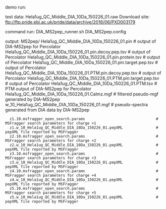 
demo run:

test data: Hela1ug_QC_Middle_DIA_10Da_150226_01.raw 
Download site: ftp://ftp.pride.ebi.ac.uk/pride/data/archive/2016/06/PXD003179

command run:
DIA_MS2pep_runner.sh DIA_MS2pep.config

output:
MS2pep/
      Hela1ug_QC_Middle_DIA_10Da_150226_01.pin                          # output of DIA-MS2pep for Percolator
      Hela1ug_QC_Middle_DIA_10Da_150226_01.pin.decoy.pep.tsv            # output of Percolator 
      Hela1ug_QC_Middle_DIA_10Da_150226_01.pin.protein.tsv              # output of Percolator 
      Hela1ug_QC_Middle_DIA_10Da_150226_01.pin.target.pep.tsv           # output of Percolator 
      Hela1ug_QC_Middle_DIA_10Da_150226_01.PTM.pin.decoy.pep.tsv        # output of Percolator 
      Hela1ug_QC_Middle_DIA_10Da_150226_01.PTM.pin.target.pep.tsv       # output of Percolator 
      Hela1ug_QC_Middle_DIA_10Da_150226_01.PTM.tsv                      # PTM output of DIA-MS2pep for Percolator
      Hela1ug_QC_Middle_DIA_10Da_150226_01.Calmz.mgf                    # filtered pseudo-mgf generated by DIA-MS2pep
      w_10_Hela1ug_QC_Middle_DIA_10Da_150226_01.mgf                     # pseudo-spectra generated from DIA data by DIA-MS2pep

      z1.10.msfragger_open_search.params                                # MSFragger search parameters for charge +1 
      z1.w_10_Hela1ug_QC_Middle_DIA_10Da_150226_01.pepXML               # pepXML file reported by MSFragger
      z2.10.msfragger_open_search.params                                # MSFragger search parameters for charge +2 
      z2.w_10_Hela1ug_QC_Middle_DIA_10Da_150226_01.pepXML               # pepXML file reported by MSFragger
      z3.10.msfragger_open_search.params                                # MSFragger search parameters for charge +3
      z3.w_10_Hela1ug_QC_Middle_DIA_10Da_150226_01.pepXML               # pepXML file reported by MSFragger
      z4.10.msfragger_open_search.params                                # MSFragger search parameters for charge +4
      z4.w_10_Hela1ug_QC_Middle_DIA_10Da_150226_01.pepXML               # pepXML file reported by MSFragger
      z5.10.msfragger_open_search.params                                # MSFragger search parameters for charge +5
      z5.w_10_Hela1ug_QC_Middle_DIA_10Da_150226_01.pepXML               # pepXML file reported by MSFragger
